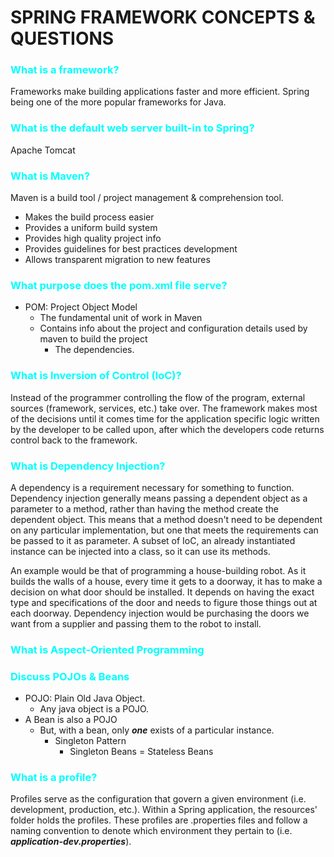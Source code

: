# SPRING FRAMEWORK CONCEPTS & QUESTIONS

### <span style="color: aqua">What is a framework?</span>
Frameworks make building applications faster and more efficient. Spring being one of the more popular frameworks for Java.

### <span style="color: aqua">What is the default web server built-in to Spring?</span>
Apache Tomcat

### <span style="color: aqua">What is Maven?</span>
Maven is a build tool / project management & comprehension tool.
- Makes the build process easier
- Provides a uniform build system
- Provides high quality project info
- Provides guidelines for best practices development
- Allows transparent migration to new features

### <span style="color: aqua">What purpose does the pom.xml file serve?</span>
- POM: Project Object Model
  - The fundamental unit of work in Maven
  - Contains info about the project and configuration details used by maven to build the project
    - The dependencies.
### <span style="color: aqua">What is Inversion of Control (IoC)?</span>
Instead of the programmer controlling the flow of the program, external sources (framework, services, etc.) take over. The framework makes most of the decisions until it comes time for the application specific logic written by the developer to be called upon, after which the developers code returns control back to the framework.

### <span style="color: aqua">What is Dependency Injection?</span>
A dependency is a requirement necessary for something to function. Dependency injection generally means passing a dependent object as a parameter to a method, rather than having the method create the dependent object. This means that a method doesn't need to be dependent on any particular implementation, but one that meets the requirements can be passed to it as parameter. A subset of IoC, an already instantiated instance can be injected into a class, so it can use its methods.  

An example would be that of programming a house-building robot. As it builds the walls of a house, every time it gets to a doorway, it has to make a decision on what door should be installed. It depends on having the exact type and specifications of the door and needs to figure those things out at each doorway. Dependency injection would be purchasing the doors we want from a supplier and passing them to the robot to install.

### <span style="color: aqua">What is Aspect-Oriented Programming</span>

### <span style="color: aqua">Discuss POJOs & Beans</span>
- POJO: Plain Old Java Object.
  - Any java object is a POJO.
- A Bean is also a POJO
  - But, with a bean, only ***one*** exists of a particular instance.
    - Singleton Pattern
      - Singleton Beans = Stateless Beans

### <span style="color: aqua">What is a profile?</span>
Profiles serve as the configuration that govern a given environment (i.e. development, production, etc.). Within a Spring application,
the resources' folder holds the profiles. These profiles are .properties files and follow a naming convention to denote which environment 
they pertain to (i.e. ***application-dev.properties***).
### <span style="color: aqua"></span>

### <span style="color: aqua"></span>

### <span style="color: aqua"></span>

### <span style="color: aqua"></span>

### <span style="color: aqua"></span>

### <span style="color: aqua"></span>

### <span style="color: aqua"></span>

### <span style="color: aqua"></span>

### <span style="color: aqua"></span>